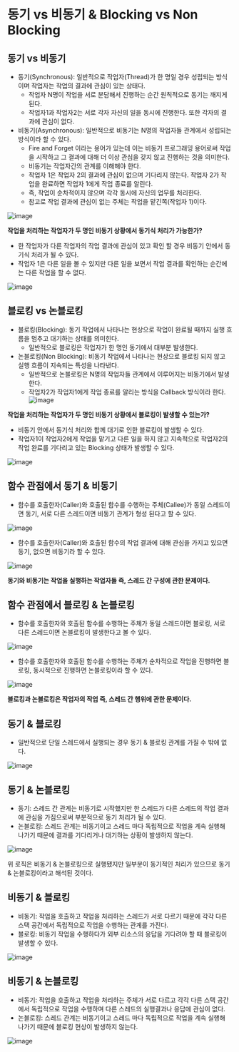 # 동기 vs 비동기 & Blocking vs Non Blocking

## 동기 vs 비동기 

- 동기(Synchronous): 일반적으로 작업자(Thread)가 한 명일 경우 성립되는 방식이며 작업자는 작업의 결과에 관심이 있는 상태다. 
  - 작업자 N명이 작업을 서로 분담해서 진행하는 순간 원칙적으로 동기는 깨지게 된다.
  - 작업자1과 작업자2는 서로 각자 자신의 일을 동시에 진행한다. 또한 각자의 결과에 관심이 없다.
- 비동기(Asynchronous): 일반적으로 비동기는 N명의 작업자들 관계에서 성립되는 방식이라 할 수 있다.
  - Fire and Forget 이라는 용어가 있는데 이는 비동기 프로그래밍 용어로써 작업을 시작하고 그 결과에 대해 더 이상 관심을 갖지 않고 진행하는 것을 의미한다.
  - 비동기는 작업자간의 관계를 이해해야 한다. 
  - 작업자 1은 작업자 2의 결과에 관심이 없으며 기다리지 않는다. 작업자 2가 작업을 완료하면 작업자 1에게 작업 종료를 알린다. 
  - 즉, 작업이 순차적이지 않으며 각각 동시에 자신의 업무를 처리한다.
  - 참고로 작업 결과에 관심이 없는 주체는 작업을 맡긴쪽(작업자 1)이다.

![image](https://github.com/yoon-youngjin/spring-study/assets/83503188/98ad83c2-4947-441a-a456-3d89d65ffc31)

**작업을 처리하는 작업자가 두 명인 비동기 상황에서 동기식 처리가 가능한가?**

- 한 작업자가 다른 작업자의 작업 결과에 관심이 있고 확인 할 경우 비동기 안에서 동기식 처리가 될 수 있다.
- 작업자 1은 다른 일을 볼 수 있지만 다른 일을 보면서 작업 결과를 확인하는 순간에는 다른 작업을 할 수 없다.

![image](https://github.com/yoon-youngjin/spring-study/assets/83503188/1fcd2e64-3ab8-4b4d-b66b-dc0c45d9f09b)

## 블로킹 vs 논블로킹

- 블로킹(Blocking): 동기 작업에서 나타나는 현상으로 작업이 완료될 때까지 실행 흐름을 멈추고 대기하는 상태를 의미힌다.
  - 일반적으로 블로킹은 작업자가 한 명인 동기에서 대부분 발생한다.
- 논블로킹(Non Blocking): 비동기 작업에서 나타나는 현상으로 블로킹 되지 않고 실행 흐름이 지속되는 특성을 나타낸다.
  - 일반적으로 논블로킹은 N명의 작업자들 관계에서 이루어지는 비동기에서 발생한다.
  - 작업자2가 작업자1에게 작업 종료를 알리는 방식을 Callback 방식이라 한다.
![image](https://github.com/yoon-youngjin/spring-study/assets/83503188/e999c993-11ea-4fde-bfcd-ea43e6657f35)

**작업을 처리하는 작업자가 두 명인 비동기 상황에서 블로킹이 발생할 수 있는가?**

- 비동기 안에서 동기식 처리와 함께 대기로 인한 블로킹이 발생할 수 있다.
- 작업자1이 작업자2에게 작업을 맡기고 다른 일을 하지 않고 지속적으로 작업자2의 작업 완료를 기다리고 있는 Blocking 상태가 발생할 수 있다. 

![image](https://github.com/yoon-youngjin/spring-study/assets/83503188/96fe1fd6-7715-4894-8c43-537bde89f45d)

## 함수 관점에서 동기 & 비동기

- 함수를 호출한자(Caller)와 호출된 함수를 수행하는 주체(Callee)가 동일 스레드이면 동기, 서로 다른 스레드이면 비동기 관계가 형성 된다고 할 수 있다.

![image](https://github.com/yoon-youngjin/spring-study/assets/83503188/3757e05e-6574-4813-b4ed-f9d8e041841c)

- 함수를 호출한자(Caller)와 호출된 함수의 작업 결과에 대해 관심을 가지고 있으면 동기, 없으면 비동기라 할 수 있다.

![image](https://github.com/yoon-youngjin/spring-study/assets/83503188/597fe390-2481-47a2-8125-e6a2382cb524)

**동기와 비동기는 작업을 실행하는 작업자들 즉, 스레드 간 구성에 관한 문제이다.**

## 함수 관점에서 블로킹 & 논블로킹

- 함수를 호출한자와 호출된 함수를 수행하는 주체가 동일 스레드이면 블로킹, 서로 다른 스레드이면 논블로킹이 발생한다고 볼 수 있다.

![image](https://github.com/yoon-youngjin/spring-study/assets/83503188/1eb13e36-db56-4ccc-b0a4-d6bb9faceae9)

- 함수를 호출한자와 호출된 함수를 수행하는 주체가 순차적으로 작업을 진행하면 블로킹, 동시적으로 진행하면 논블로킹이라 할 수 있다.

![image](https://github.com/yoon-youngjin/spring-study/assets/83503188/16e5b66d-07f5-4dad-a5bc-ad90b48a63f8)

**블로킹과 논블로킹은 작업자의 작업 즉, 스레드 간 행위에 관한 문제이다.**

## 동기 & 블로킹

- 일반적으로 단일 스레드에서 실행되는 경우 동기 & 블로킹 관계를 가질 수 밖에 없다.

![image](https://github.com/yoon-youngjin/spring-study/assets/83503188/126c3c81-bd84-4bed-b5f5-0bbf1d8b7a2b)

## 동기 & 논블로킹

- 동기: 스레드 간 관계는 비동기로 시작했지만 한 스레드가 다른 스레드의 작업 결과에 관심을 가짐으로써 부분적으로 동기 처리가 될 수 있다.
- 논블로킹: 스레드 관계는 비동기이고 스레드 마다 독립적으로 작업을 계속 실행해 나가기 때문에 결과를 기다리거나 대기하는 상황이 발생하지 않는다.

![image](https://github.com/yoon-youngjin/spring-study/assets/83503188/ea56f796-7a4c-4ea8-a8d9-228c02ea42fd)

위 로직은 비동기 & 논블로킹으로 실행됐지만 일부분이 동기적인 처리가 있으므로 동기 & 논블로킹이라고 해석된 것이다.

## 비동기 & 블로킹

- 비동기: 작업을 호출하고 작업을 처리하는 스레드가 서로 다르기 때문에 각각 다른 스택 공간에서 독립적으로 작업을 수행하는 관계를 가진다.
- 블로킹: 비동기 작업을 수행하다가 외부 리소스의 응답을 기다려야 할 때 블로킹이 발생할 수 있다.

![image](https://github.com/yoon-youngjin/spring-study/assets/83503188/2ba5697c-867f-4bf3-917c-9febd594f2d1)

## 비동기 & 논블로킹

- 비동기: 작업을 호출하고 작업을 처리하는 주체가 서로 다르고 각각 다른 스택 공간에서 독립적으로 작업을 수행하며 다른 스레드의 실행결과나 응답에 관심이 없다.
- 논블로킹: 스레드 관계는 비동기이고 스레드 마다 독립적으로 작업을 계속 실행해 나가기 때문에 블로킹 현상이 발생하지 않는다.

![image](https://github.com/yoon-youngjin/spring-study/assets/83503188/55daf1a5-10e2-4055-9702-7002dc1eddc1)
